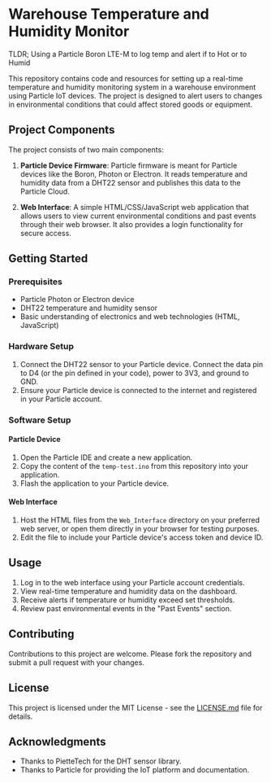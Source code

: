 # Warehouse Temperature and Humidity Monitor
TLDR; Using a Particle Boron LTE-M to log temp and alert if to Hot or to Humid

This repository contains code and resources for setting up a real-time temperature and humidity monitoring system in a warehouse environment using Particle IoT devices. The project is designed to alert users to changes in environmental conditions that could affect stored goods or equipment.

## Project Components

The project consists of two main components:

1. **Particle Device Firmware**: Particle firmware is meant for Particle devices like the Boron, Photon or Electron. It reads temperature and humidity data from a DHT22 sensor and publishes this data to the Particle Cloud.

2. **Web Interface**: A simple HTML/CSS/JavaScript web application that allows users to view current environmental conditions and past events through their web browser. It also provides a login functionality for secure access.

## Getting Started

### Prerequisites

- Particle Photon or Electron device
- DHT22 temperature and humidity sensor
- Basic understanding of electronics and web technologies (HTML, JavaScript)

### Hardware Setup

1. Connect the DHT22 sensor to your Particle device. Connect the data pin to D4 (or the pin defined in your code), power to 3V3, and ground to GND.
2. Ensure your Particle device is connected to the internet and registered in your Particle account.

### Software Setup

#### Particle Device

1. Open the Particle IDE and create a new application.
2. Copy the content of the `temp-test.ino` from this repository into your application.
3. Flash the application to your Particle device.

#### Web Interface

1. Host the HTML files from the `Web_Interface` directory on your preferred web server, or open them directly in your browser for testing purposes.
2. Edit the file to include your Particle device's access token and device ID.

## Usage

1. Log in to the web interface using your Particle account credentials.
2. View real-time temperature and humidity data on the dashboard.
3. Receive alerts if temperature or humidity exceed set thresholds.
4. Review past environmental events in the "Past Events" section.

## Contributing

Contributions to this project are welcome. Please fork the repository and submit a pull request with your changes.

## License

This project is licensed under the MIT License - see the [LICENSE.md](LICENSE.md) file for details.

## Acknowledgments

- Thanks to PietteTech for the DHT sensor library.
- Thanks to Particle for providing the IoT platform and documentation.
